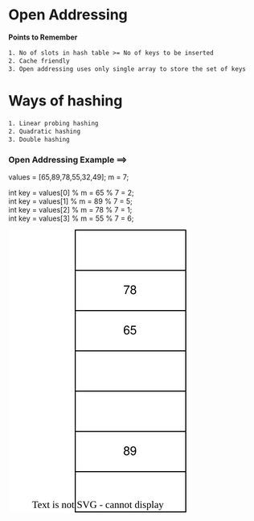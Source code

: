 
# Open Addressing 

<strong>Points to Remember</strong> 

    1. No of slots in hash table >= No of keys to be inserted
    2. Cache friendly
    3. Open addressing uses only single array to store the set of keys

# Ways of hashing

    1. Linear probing hashing
    2. Quadratic hashing
    3. Double hashing



### Open Addressing Example  ==> 

values = [65,89,78,55,32,49]; m = 7;

int key = values[0] % m = 65 % 7 = 2; <br/>
int key = values[1] % m = 89 % 7 = 5; <br/>
int key = values[2] % m = 78 % 7 = 1; <br/>
int key = values[3] % m = 55 % 7 = 6; <br/>


![open addressing](open-addressing.drawio.svg)
